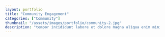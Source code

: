 ```yaml
---
layout: portfolio
title: "Community Engagement"
categories: ["Community"]
thumbnail: "/assets/images/portfolio/community-2.jpg"
description: "tempor incididunt labore et dolore magna aliqua enim minim veniam quis nostrud exercitation ullamco laboris nisi aliquip commodo consequat.duis aute irure"
---
```

